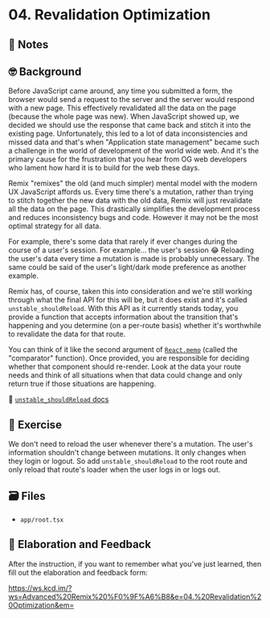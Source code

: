 # 04. Revalidation Optimization

## 📝 Notes

## 🤓 Background

Before JavaScript came around, any time you submitted a form, the browser would
send a request to the server and the server would respond with a new page. This
effectively revalidated all the data on the page (because the whole page was
new). When JavaScript showed up, we decided we should use the response that came
back and stitch it into the existing page. Unfortunately, this led to a lot of
data inconsistencies and missed data and that's when "Application state
management" became such a challenge in the world of development of the world
wide web. And it's the primary cause for the frustration that you hear from OG
web developers who lament how hard it is to build for the web these days.

Remix "remixes" the old (and much simpler) mental model with the modern UX
JavaScript affords us. Every time there's a mutation, rather than trying to
stitch together the new data with the old data, Remix will just revalidate all
the data on the page. This drastically simplifies the development process and
reduces inconsistency bugs and code. However it may not be the most optimal
strategy for all data.

For example, there's some data that rarely if ever changes during the course of
a user's session. For example... the user's session 😂 Reloading the user's data
every time a mutation is made is probably unnecessary. The same could be said of
the user's light/dark mode preference as another example.

Remix has, of course, taken this into consideration and we're still working
through what the final API for this will be, but it does exist and it's called
`unstable_shouldReload`. With this API as it currently stands today, you provide
a function that accepts information about the transition that's happening and
you determine (on a per-route basis) whether it's worthwhile to revalidate the
data for that route.

You can think of it like the second argument of
[`React.memo`](https://reactjs.org/docs/react-api.html#reactmemo) (called the
"comparator" function). Once provided, you are responsible for deciding whether
that component should re-render. Look at the data your route needs and think of
all situations when that data could change and only return true if those
situations are happening.

📜
[`unstable_shouldReload` docs](https://remix.run/docs/en/v1/api/conventions#unstable_shouldreload)

## 💪 Exercise

We don't need to reload the user whenever there's a mutation. The user's
information shouldn't change between mutations. It only changes when they login
or logout. So add `unstable_shouldReload` to the root route and only reload that
route's loader when the user logs in or logs out.

## 🗃 Files

- `app/root.tsx`

## 🦉 Elaboration and Feedback

After the instruction, if you want to remember what you've just learned, then
fill out the elaboration and feedback form:

https://ws.kcd.im/?ws=Advanced%20Remix%20%F0%9F%A6%B8&e=04.%20Revalidation%20Optimization&em=
